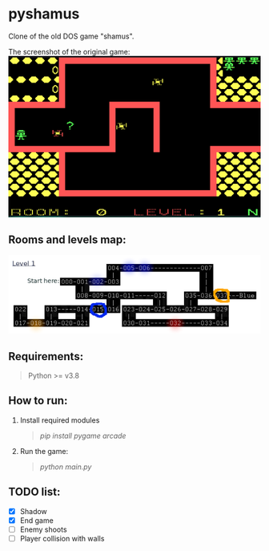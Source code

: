 # pyshamus
Clone of the old DOS game "shamus".

The screenshot of the original game:
![img](docs/original_game.png?raw=true "Screenshot")

## Rooms and levels map:

![img](docs/levels_map.png?raw=true "Screenshot")

## Requirements:
> Python >= v3.8

## How to run:
1. Install required modules

    > *pip install pygame arcade*

2. Run the game:

    > *python main.py*

## TODO list:
- [x] Shadow
- [x] End game
- [ ] Enemy shoots
- [ ] Player collision with walls

